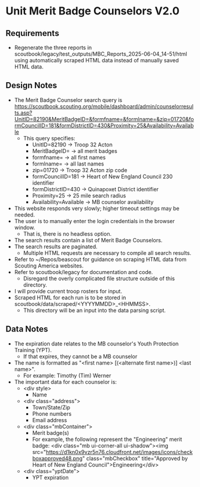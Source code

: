 # Unit Merit Badge Counselors V2.0

## Requirements
- Regenerate the three reports in scoutbook/legacy/test_outputs/MBC_Reports_2025-06-04_14-51/html using automatically scraped HTML data instead of manually saved HTML data.

## Design Notes
- The Merit Badge Counselor search query is https://scoutbook.scouting.org/mobile/dashboard/admin/counselorresults.asp?UnitID=82190&MeritBadgeID=&formfname=&formlname=&zip=01720&formCouncilID=181&formDistrictID=430&Proximity=25&Availability=Available
  - This query specifies:
    - UnitID=82190 -> Troop 32 Acton
    - MeritBadgeID= -> all merit badges
    - formfname= -> all first names
    - formlname= -> all last names
    - zip=01720 -> Troop 32 Acton zip code
    - formCouncilID=181 -> Heart of New England Council 230 identifier
    - formDistrictID=430 -> Quinapoxet District identifier
    - Proximity=25 -> 25 mile search radius
    - Availability=Available -> MB counselor availability
- This website responds very slowly; higher timeout settings may be needed.
- The user is to manually enter the login credentials in the browser window.
  - That is, there is no headless option.
- The search results contain a list of Merit Badge Counselors.
- The search results are paginated.
  - Multiple HTML requests are necessary to compile all search results.
- Refer to ~/Repos/beascout for guidance on scraping HTML data from Scouting America websites.
- Refer to scoutbook/legacy for documentation and code.
  - Disregard the overly complicated file structure outside of this directory.
- I will provide current troop rosters for input.
- Scraped HTML for each run is to be stored in scoutbook/data/scraped/\<YYYYMMDD\>_\<HHMMSS\>.
  - This directory will be an input into the data parsing script.

## Data Notes
- The expiration date relates to the MB counselor's Youth Protection Training (YPT).
  - If that expires, they cannot be a MB counselor
- The name is formatted as "\<first name\> [(\<alternate first name\>)] \<last name\>".
  - For example: Timothy (Tim) Werner 
- The important data for each counselor is:
  - \<div style\>
    - Name
  - \<div class="address"\>
    - Town/State/Zip
    - Phone numbers
    - Email address
  - \<div class="mbContainer"\>
    - Merit badge(s)
    - For example, the following represent the "Engineering" merit badge:
      \<div class="mb ui-corner-all ui-shadow"\>\<img src="https://d1kn0x9vzr5n76.cloudfront.net/images/icons/checkboxapproved48.png" class="mbCheckbox" title="Approved by Heart of New England Council"\>Engineering\</div\>
  - \<div class="yptDate"\>
    - YPT expiration
